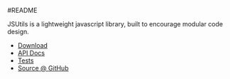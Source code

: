 #README

JSUtils is a lightweight javascript library, built to encourage modular code
design.

* [Download][1] 
* [API Docs][2]
* [Tests][3]
* [Source @ GitHub][4]

[1]: http://projects.gandrew.com/jsUtils/dist/
[2]: http://projects.gandrew.com/jsUtils/docs/
[3]: http://projects.gandrew.com/jsUtils/test/AllTests.html
[4]: http://github.com/gingerhendrix/jsutils


